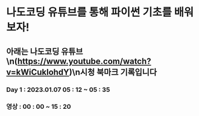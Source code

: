 # 나도코딩 유튜브를 통해 파이썬 기초를 배워보자!

## 아래는 나도코딩 유튜브\n(https://www.youtube.com/watch?v=kWiCuklohdY)\n시청 북마크 기록입니다

### Day 1 : 2023.01.07 05 : 12 ~ 05 : 35
### 영상 : 00 : 00 ~ 15 : 20 